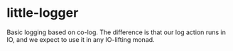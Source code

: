 # little-logger

Basic logging based on co-log. The difference is that our log action runs in IO, and we expect to use it in any IO-lifting monad.
